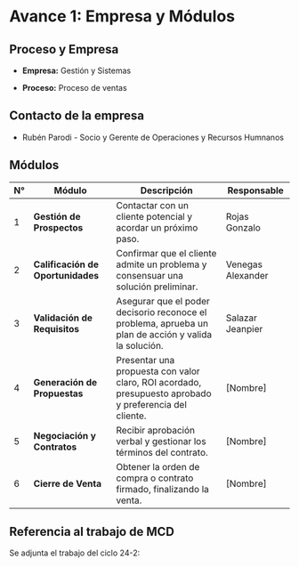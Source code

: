 # Avance 1: Empresa y Módulos
## Proceso y Empresa

- **Empresa:** Gestión y Sistemas

- **Proceso:** Proceso de ventas

## Contacto de la empresa

- Rubén Parodi - Socio y Gerente de Operaciones y Recursos Humnanos

## Módulos

| N° | Módulo                          | Descripción                                                                                            | Responsable         |
|----|----------------------------------|--------------------------------------------------------------------------------------------------------|--------------------|
| 1  | **Gestión de Prospectos**       | Contactar con un cliente potencial y acordar un próximo paso.                                         | Rojas Gonzalo      |
| 2  | **Calificación de Oportunidades** | Confirmar que el cliente admite un problema y consensuar una solución preliminar.                     | Venegas Alexander  |
| 3  | **Validación de Requisitos**    | Asegurar que el poder decisorio reconoce el problema, aprueba un plan de acción y valida la solución. | Salazar Jeanpier   |
| 4  | **Generación de Propuestas**    | Presentar una propuesta con valor claro, ROI acordado, presupuesto aprobado y preferencia del cliente. | [Nombre]           |
| 5  | **Negociación y Contratos**     | Recibir aprobación verbal y gestionar los términos del contrato.                                      | [Nombre]           |
| 6  | **Cierre de Venta**             | Obtener la orden de compra o contrato firmado, finalizando la venta.                                  | [Nombre]           |

## Referencia al trabajo de MCD
Se adjunta el trabajo del ciclo 24-2:


